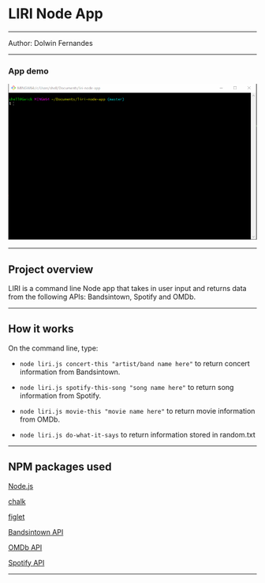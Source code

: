 <h1>LIRI Node App</h1>

<hr>

Author: Dolwin Fernandes

<hr>

<h3> App demo </h3>

![alt text](https://github.com/dolwinf/liri-node-app/blob/master/gifRecording.gif "Liri Node App")

<hr>

<h2> Project overview</h2>
LIRI is a command line Node app that takes in user input and returns data from the following APIs: Bandsintown, Spotify and OMDb.
<hr>

<h2> How it works </h2>
On the command line, type:

- `node liri.js concert-this "artist/band name here"` to return concert information from Bandsintown.

- `node liri.js spotify-this-song "song name here"` to return song information from Spotify.

- `node liri.js movie-this "movie name here"` to return movie information from OMDb.

- `node liri.js do-what-it-says` to return information stored in random.txt

<hr>

<h2>NPM packages used</h2>

[Node.js](https://nodejs.org/en/)

[chalk](https://www.npmjs.com/package/chalk)

[figlet](https://www.npmjs.com/package/figlet)

[Bandsintown API](http://www.artists.bandsintown.com/bandsintown-api)

[OMDb API](http://www.omdbapi.com/)

[Spotify API](https://developer.spotify.com/documentation/web-api/)

<hr></hr>
